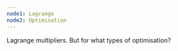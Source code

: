 ```yaml
---
node1: Lagrange
node2: Optimisation
---
```


Lagrange multipliers.
But for what types of optimisation?
